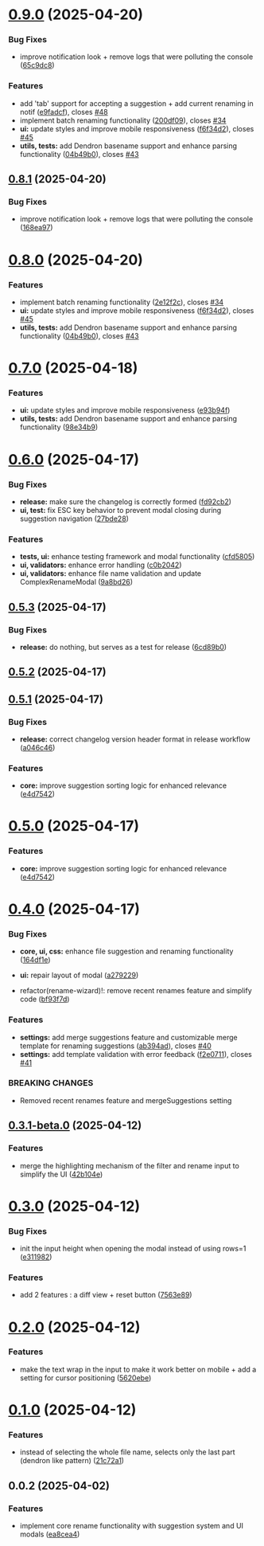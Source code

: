 # [0.9.0](https://github.com/jeansordes/rename-wizard/compare/0.6.0...0.9.0) (2025-04-20)

### Bug Fixes

* improve notification look + remove logs that were polluting the console ([65c9dc8](https://github.com/jeansordes/rename-wizard/commit/65c9dc8ac6afacad512e0f4045a6c2c7653de4f1))

### Features

* add 'tab' support for accepting a suggestion + add current renaming in notif ([e9fadcf](https://github.com/jeansordes/rename-wizard/commit/e9fadcf4e8e14f4eb14e2026e1cf02972070ba01)), closes [#48](https://github.com/jeansordes/rename-wizard/issues/48)
* implement batch renaming functionality ([200df09](https://github.com/jeansordes/rename-wizard/commit/200df0906f32a9593daecdad6d4abc22fd637898)), closes [#34](https://github.com/jeansordes/rename-wizard/issues/34)
* **ui:** update styles and improve mobile responsiveness ([f6f34d2](https://github.com/jeansordes/rename-wizard/commit/f6f34d21595b54a5d746a78500112a7e9d1f8b3d)), closes [#45](https://github.com/jeansordes/rename-wizard/issues/45)
* **utils, tests:** add Dendron basename support and enhance parsing functionality ([04b49b0](https://github.com/jeansordes/rename-wizard/commit/04b49b095556a2d5b2640b28cdf0f580c27c3c0b)), closes [#43](https://github.com/jeansordes/rename-wizard/issues/43)

## [0.8.1](https://github.com/jeansordes/rename-wizard/compare/0.8.0...0.8.1) (2025-04-20)

### Bug Fixes

* improve notification look + remove logs that were polluting the console ([168ea97](https://github.com/jeansordes/rename-wizard/commit/168ea97db1f00a4733b99e1594f6bcdde142bc4a))

# [0.8.0](https://github.com/jeansordes/rename-wizard/compare/0.6.0...0.8.0) (2025-04-20)

### Features

* implement batch renaming functionality ([2e12f2c](https://github.com/jeansordes/rename-wizard/commit/2e12f2c7cd7216cdb249c2fe0db128df6142abab)), closes [#34](https://github.com/jeansordes/rename-wizard/issues/34)
* **ui:** update styles and improve mobile responsiveness ([f6f34d2](https://github.com/jeansordes/rename-wizard/commit/f6f34d21595b54a5d746a78500112a7e9d1f8b3d)), closes [#45](https://github.com/jeansordes/rename-wizard/issues/45)
* **utils, tests:** add Dendron basename support and enhance parsing functionality ([04b49b0](https://github.com/jeansordes/rename-wizard/commit/04b49b095556a2d5b2640b28cdf0f580c27c3c0b)), closes [#43](https://github.com/jeansordes/rename-wizard/issues/43)

# [0.7.0](https://github.com/jeansordes/rename-wizard/compare/0.6.0...0.7.0) (2025-04-18)

### Features

* **ui:** update styles and improve mobile responsiveness ([e93b94f](https://github.com/jeansordes/rename-wizard/commit/e93b94f3f1f223da932f7a182b5ceaf5d7605c88))
* **utils, tests:** add Dendron basename support and enhance parsing functionality ([98e34b9](https://github.com/jeansordes/rename-wizard/commit/98e34b958554ac4237bd21698446a451d307cebd))

# [0.6.0](https://github.com/jeansordes/rename-wizard/compare/0.5.3...0.6.0) (2025-04-17)

### Bug Fixes

* **release:** make sure the changelog is correctly formed ([fd92cb2](https://github.com/jeansordes/rename-wizard/commit/fd92cb28db7097434ebe8604070b1f3010e8c708))
* **ui, test:** fix ESC key behavior to prevent modal closing during suggestion navigation ([27bde28](https://github.com/jeansordes/rename-wizard/commit/27bde28cd516e56fadd234351a56e3f7631a0a0e))

### Features

* **tests, ui:** enhance testing framework and modal functionality ([cfd5805](https://github.com/jeansordes/rename-wizard/commit/cfd5805c9e3c41d703dc608c02e65a0125ad9758))
* **ui, validators:** enhance error handling ([c0b2042](https://github.com/jeansordes/rename-wizard/commit/c0b20425044992f16aecc4d870dff11f14c07314))
* **ui, validators:** enhance file name validation and update ComplexRenameModal ([9a8bd26](https://github.com/jeansordes/rename-wizard/commit/9a8bd2662b3c370d22734de857ca7f77321a29a0))

## [0.5.3](https://github.com/jeansordes/rename-wizard/compare/0.5.2...0.5.3) (2025-04-17)

### Bug Fixes

* **release:** do nothing, but serves as a test for release ([6cd89b0](https://github.com/jeansordes/rename-wizard/commit/6cd89b0ede720f8f8092def0cd1bab79b89af7c2))

## [0.5.2](https://github.com/jeansordes/rename-wizard/compare/0.5.1...0.5.2) (2025-04-17)

## [0.5.1](https://github.com/jeansordes/rename-wizard/compare/0.4.0...0.5.1) (2025-04-17)

### Bug Fixes

* **release:** correct changelog version header format in release workflow ([a046c46](https://github.com/jeansordes/rename-wizard/commit/a046c46142a374eff0c31685f3ca4c364c7c0143))

### Features

* **core:** improve suggestion sorting logic for enhanced relevance ([e4d7542](https://github.com/jeansordes/rename-wizard/commit/e4d75428c4e21bb1ad97ed39c1d58079988c7eea))

# [0.5.0](https://github.com/jeansordes/rename-wizard/compare/0.4.0...0.5.0) (2025-04-17)

### Features

* **core:** improve suggestion sorting logic for enhanced relevance ([e4d7542](https://github.com/jeansordes/rename-wizard/commit/e4d75428c4e21bb1ad97ed39c1d58079988c7eea))

# [0.4.0](https://github.com/jeansordes/rename-wizard/compare/0.3.1-beta.0...0.4.0) (2025-04-17)

### Bug Fixes

* **core, ui, css:** enhance file suggestion and renaming functionality ([164df1e](https://github.com/jeansordes/rename-wizard/commit/164df1e756a8a174c87bc3da3888b323508bcf13))
* **ui:** repair layout of modal ([a279229](https://github.com/jeansordes/rename-wizard/commit/a2792294578b99f752571f427ac23f1dd39658d9))

* refactor(rename-wizard)!: remove recent renames feature and simplify code ([bf93f7d](https://github.com/jeansordes/rename-wizard/commit/bf93f7d90af57d703d1b64348e5e87d1d3ab34dc))

### Features

* **settings:** add merge suggestions feature and customizable merge template for renaming suggestions ([ab394ad](https://github.com/jeansordes/rename-wizard/commit/ab394ad825e782b96fcf44010572a1af05299fbe)), closes [#40](https://github.com/jeansordes/rename-wizard/issues/40)
* **settings:** add template validation with error feedback ([f2e0711](https://github.com/jeansordes/rename-wizard/commit/f2e07115a900d5806441fa1abd7a9bb7c08329bc)), closes [#41](https://github.com/jeansordes/rename-wizard/issues/41)

### BREAKING CHANGES

* Removed recent renames feature and mergeSuggestions setting

## [0.3.1-beta.0](https://github.com/jeansordes/rename-wizard/compare/0.3.0...0.3.1-beta.0) (2025-04-12)

### Features

* merge the highlighting mechanism of the filter and rename input to simplify the UI ([42b104e](https://github.com/jeansordes/rename-wizard/commit/42b104e042f0a7d1038c0082f7062ae0860e7980))

# [0.3.0](https://github.com/jeansordes/rename-wizard/compare/0.2.0...0.3.0) (2025-04-12)

### Bug Fixes

* init the input height when opening the modal instead of using rows=1 ([e311982](https://github.com/jeansordes/rename-wizard/commit/e3119824ff8eadf1378e699f44c06f6b8eb33533))

### Features

* add 2 features : a diff view + reset button ([7563e89](https://github.com/jeansordes/rename-wizard/commit/7563e89f5a9d6ca9513cab5f9142e440cfbeddb2))

# [0.2.0](https://github.com/jeansordes/rename-wizard/compare/0.1.0...0.2.0) (2025-04-12)

### Features

* make the text wrap in the input to make it work better on mobile + add a setting for cursor positioning ([5620ebe](https://github.com/jeansordes/rename-wizard/commit/5620ebe1c4c40388cf5ab0941a5be0d37ab5913f))

# [0.1.0](https://github.com/jeansordes/rename-wizard/compare/0.0.2...0.1.0) (2025-04-12)

### Features

* instead of selecting the whole file name, selects only the last part (dendron like pattern) ([21c72a1](https://github.com/jeansordes/rename-wizard/commit/21c72a12964707a023a9a01e05ea81c2aa6c6bcc))

## 0.0.2 (2025-04-02)

### Features

* implement core rename functionality with suggestion system and UI modals ([ea8cea4](https://github.com/jeansordes/rename-wizard/commit/ea8cea47c603484841e7c9b7e35f95eb9a125103))
